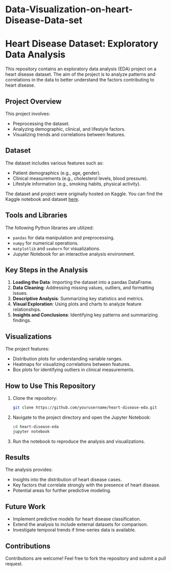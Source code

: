# Data-Visualization-on-heart-Disease-Data-set
# Heart Disease Dataset: Exploratory Data Analysis

This repository contains an exploratory data analysis (EDA) project on a heart disease dataset. The aim of the project is to analyze patterns and correlations in the data to better understand the factors contributing to heart disease.

## Project Overview

This project involves:
- Preprocessing the dataset.
- Analyzing demographic, clinical, and lifestyle factors.
- Visualizing trends and correlations between features.

## Dataset
The dataset includes various features such as:
- Patient demographics (e.g., age, gender).
- Clinical measurements (e.g., cholesterol levels, blood pressure).
- Lifestyle information (e.g., smoking habits, physical activity).

The dataset and project were originally hosted on Kaggle. You can find the Kaggle notebook and dataset [here](https://www.kaggle.com/code/sumitkalamkar/notebook18f5b08caf/edit/run/197681447). 

## Tools and Libraries
The following Python libraries are utilized:
- `pandas` for data manipulation and preprocessing.
- `numpy` for numerical operations.
- `matplotlib` and `seaborn` for visualizations.
- Jupyter Notebook for an interactive analysis environment.

## Key Steps in the Analysis
1. **Loading the Data**: Importing the dataset into a pandas DataFrame.
2. **Data Cleaning**: Addressing missing values, outliers, and formatting issues.
3. **Descriptive Analysis**: Summarizing key statistics and metrics.
4. **Visual Exploration**: Using plots and charts to analyze feature relationships.
5. **Insights and Conclusions**: Identifying key patterns and summarizing findings.

## Visualizations
The project features:
- Distribution plots for understanding variable ranges.
- Heatmaps for visualizing correlations between features.
- Box plots for identifying outliers in clinical measurements.

## How to Use This Repository
1. Clone the repository:
   ```bash
   git clone https://github.com/yourusername/heart-disease-eda.git
   ```
2. Navigate to the project directory and open the Jupyter Notebook:
   ```bash
   cd heart-disease-eda
   jupyter notebook
   ```
3. Run the notebook to reproduce the analysis and visualizations.

## Results
The analysis provides:
- Insights into the distribution of heart disease cases.
- Key factors that correlate strongly with the presence of heart disease.
- Potential areas for further predictive modeling.

## Future Work
- Implement predictive models for heart disease classification.
- Extend the analysis to include external datasets for comparison.
- Investigate temporal trends if time-series data is available.

## Contributions
Contributions are welcome! Feel free to fork the repository and submit a pull request.








